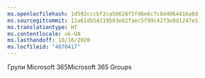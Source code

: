 ```yaml
---
ms.openlocfilehash: 1d592cccbf2ca56626f5fd6e6c7c8d4064416a0d
ms.sourcegitcommit: 11a61db54119503e82faec5f99c4273e8d1247e5
ms.translationtype: HT
ms.contentlocale: uk-UA
ms.lasthandoff: 10/16/2020
ms.locfileid: "4070417"
---
```

<span data-ttu-id="834b3-101">Групи Microsoft 365</span><span class="sxs-lookup"><span data-stu-id="834b3-101">Microsoft 365 Groups</span></span>